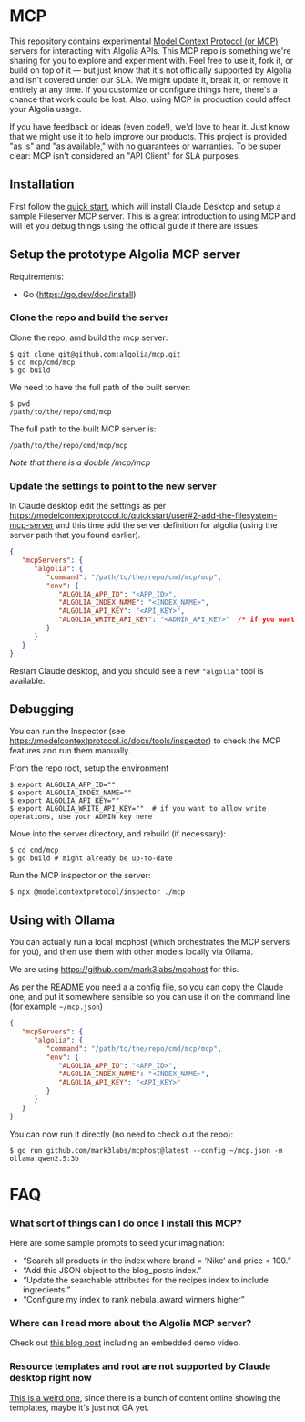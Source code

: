 # MCP

This repository contains experimental [Model Context Protocol (or MCP)](https://modelcontextprotocol.io/introduction) servers for interacting with Algolia APIs. This MCP repo is something we're sharing for you to explore and experiment with. Feel free to use it, fork it, or build on top of it — but just know that it's not officially supported by Algolia and isn't covered under our SLA. We might update it, break it, or remove it entirely at any time. If you customize or configure things here, there's a chance that work could be lost. Also, using MCP in production could affect your Algolia usage.

If you have feedback or ideas (even code!), we'd love to hear it. Just know that we might use it to help improve our products. This project is provided "as is" and "as available," with no guarantees or warranties. To be super clear: MCP isn't considered an "API Client" for SLA purposes.

## Installation

First follow the [quick start](https://modelcontextprotocol.io/quickstart/user), which will install Claude Desktop and setup a sample Fileserver MCP server.  This is a great introduction to using MCP and will let you debug things using the official guide if there are issues.

## Setup the prototype Algolia MCP server

Requirements:

* Go (https://go.dev/doc/install)

### Clone the repo and build the server

Clone the repo, amd build the mcp server:

```shell
$ git clone git@github.com:algolia/mcp.git
$ cd mcp/cmd/mcp
$ go build
```
We need to have the full path of the built server:
```shell
$ pwd
/path/to/the/repo/cmd/mcp
```
The full path to the built MCP server is:

```shell
/path/to/the/repo/cmd/mcp/mcp
```
_Note that there is a double /mcp/mcp_

### Update the settings to point to the new server

In Claude desktop edit the settings as per https://modelcontextprotocol.io/quickstart/user#2-add-the-filesystem-mcp-server and this time add the server definition for algolia (using the server path that you found earlier).

```json
{
   "mcpServers": {
      "algolia": {
         "command": "/path/to/the/repo/cmd/mcp/mcp",
         "env": {
            "ALGOLIA_APP_ID": "<APP_ID>",
            "ALGOLIA_INDEX_NAME": "<INDEX_NAME>",
            "ALGOLIA_API_KEY": "<API_KEY>",
            "ALGOLIA_WRITE_API_KEY": "<ADMIN_API_KEY>"  /* if you want to allow write operations, use your ADMIN key here */
         }
      }
   }
}
```

Restart Claude desktop, and you should see a new `"algolia"` tool is available.

## Debugging

You can run the Inspector (see https://modelcontextprotocol.io/docs/tools/inspector) to check the MCP features and run them manually.

From the repo root, setup the environment

```shell
$ export ALGOLIA_APP_ID=""
$ export ALGOLIA_INDEX_NAME=""
$ export ALGOLIA_API_KEY=""
$ export ALGOLIA_WRITE_API_KEY=""  # if you want to allow write operations, use your ADMIN key here
```
Move into the server directory, and rebuild (if necessary):
```shell
$ cd cmd/mcp
$ go build # might already be up-to-date
```
Run the MCP inspector on the server:
```shell
$ npx @modelcontextprotocol/inspector ./mcp
```

## Using with Ollama

You can actually run a local mcphost (which orchestrates the MCP servers for you), and then use them with other models locally via Ollama.

We are using https://github.com/mark3labs/mcphost for this.

As per the [README](https://github.com/mark3labs/mcphost?tab=readme-ov-file#installation-) you need a a config file, so you can copy the Claude one, and put it somewhere sensible so you can use it on the command line (for example `~/mcp.json`)

```json filename="~/mcp.json"
{
   "mcpServers": {
      "algolia": {
         "command": "/path/to/the/repo/cmd/mcp/mcp",
         "env": {
            "ALGOLIA_APP_ID": "<APP_ID>",
            "ALGOLIA_INDEX_NAME": "<INDEX_NAME>",
            "ALGOLIA_API_KEY": "<API_KEY>"
         }
      }
   }
}
```
You can now run it directly (no need to check out the repo):
```shell
$ go run github.com/mark3labs/mcphost@latest --config ~/mcp.json -m ollama:qwen2.5:3b
```

# FAQ
### What sort of things can I do once I install this MCP?
Here are some sample prompts to seed your imagination:
   * “Search all products in the index where brand = ‘Nike’ and price < 100.”
   * “Add this JSON object to the blog_posts index.”
   * “Update the searchable attributes for the recipes index to include ingredients.”
   * “Configure my index to rank nebula_award winners higher”
### Where can I read more about the Algolia MCP server?
Check out [this blog post](https://www.algolia.com/blog/engineering/algolia-mcp-server) including an embedded demo video.
### Resource templates and root are not supported by Claude desktop right now

[This is a weird one](https://github.com/orgs/modelcontextprotocol/discussions/136), since there is a bunch of content online showing the templates, maybe it's just not GA yet.
